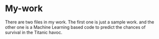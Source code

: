 # My-work 
There are two files in my work. The first one is just a sample work. and the other one is a Machine Learning based code to predict the chances of survival in the Titanic havoc. 
